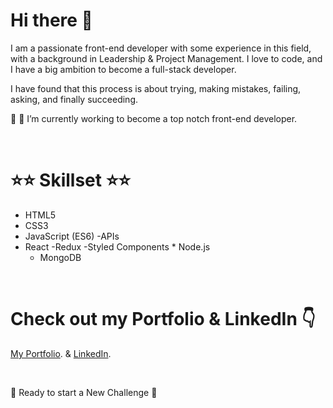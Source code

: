 # Hi there 👋

I am a passionate front-end developer with some experience in this field, with a background in Leadership & Project Management.
I love to code, and I have a big ambition to become a full-stack developer.

I have found that this process is about trying, making mistakes, failing, asking, and finally succeeding. 

🚀 🎯 I’m currently working to become a top notch front-end developer.


&nbsp;
&nbsp;
&nbsp;

# ⭐⭐ Skillset ⭐⭐

   * HTML5 
   * CSS3 
   * JavaScript (ES6) 
     -APIs
   * React
     -Redux
     -Styled Components
    * Node.js
      - MongoDB
     
 
 &nbsp;
 &nbsp;
 &nbsp;
 &nbsp;
 
# Check out my Portfolio & LinkedIn 👇
[My Portfolio](https://tara-hassani-portfolio.netlify.app/).
& 
[LinkedIn](www.linkedin.com/in/tara-hassani-28383537).


&nbsp;
&nbsp;
&nbsp;

 📣 Ready to start a New Challenge 📣 

